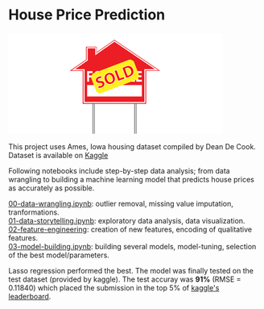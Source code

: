 # House Price Prediction

![](logo.png)

This project uses Ames, Iowa housing dataset compiled by Dean De Cook. Dataset is available on [Kaggle](https://www.kaggle.com/c/house-prices-advanced-regression-techniques)

Following notebooks include step-by-step data analysis; from data wrangling to building a machine learning model that predicts house prices as accurately as possible.  


[00-data-wrangling.ipynb](https://github.com/limbachia/House-Price-Prediction/blob/master/00-data-wrangling.ipynb): outlier removal, missing value imputation, tranformations.  
[01-data-storytelling.ipynb](https://github.com/limbachia/House-Price-Prediction/blob/master/01-data-storytelling.ipynb): exploratory data analysis, data visualization.  
[02-feature-engineering](https://github.com/limbachia/House-Price-Prediction/blob/master/02-feature-engineering.ipynb): creation of new features, encoding of qualitative features.  
[03-model-building.ipynb](https://github.com/limbachia/House-Price-Prediction/blob/master/03-model-building.ipynb): building several models, model-tuning, selection of the best model/parameters.  


Lasso regression performed the best. The model was finally tested on the test dataset (provided by kaggle). 
The test accuray was __91%__ (RMSE = 0.11840) which placed the submission in the top 5% of [kaggle's leaderboard](https://www.kaggle.com/c/house-prices-advanced-regression-techniques/leaderboard#score).
